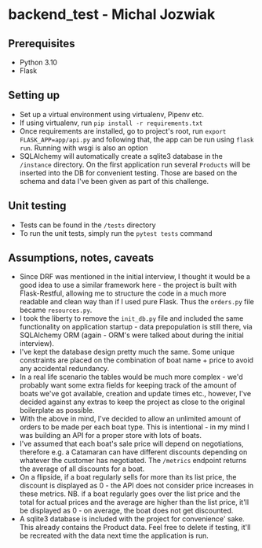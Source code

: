 # backend_test - Michal Jozwiak

## Prerequisites
- Python 3.10
- Flask

## Setting up

- Set up a virtual environment using virtualenv, Pipenv etc.
- If using virtualenv, run `pip install -r requirements.txt`
- Once requirements are installed, go to project's root, run `export FLASK_APP=app/api.py` and following that, the app can be run using `flask run`. Running with wsgi is also an option
- SQLAlchemy will automatically create a sqlite3 database in the `/instance` directory. On the first application run several `Products` will be inserted into the DB for convenient testing. Those are based on the schema and data I've been given as part of this challenge.

## Unit testing
- Tests can be found in the `/tests` directory
- To run the unit tests, simply run the `pytest tests` command

## Assumptions, notes, caveats
- Since DRF was mentioned in the initial interview, I thought it would be a good idea to use a similar framework here - the project is built with Flask-Restful, allowing me to structure the code in a much more readable and clean way than if I used pure Flask. Thus the `orders.py` file became `resources.py`. 
- I took the liberty to remove the `init_db.py` file and included the same functionality on application startup - data prepopulation is still there, via SQLAlchemy ORM (again - ORM's were talked about during the initial interview).
- I've kept the database design pretty much the same. Some unique constraints are placed on the combination of boat name + price to avoid any accidental redundancy.
- In a real life scenario the tables would be much more complex - we'd probably want some extra fields for keeping track of the amount of boats we've got available, creation and update times etc., however, I've decided against any extras to keep the project as close to the original boilerplate as possible.
- With the above in mind, I've decided to allow an unlimited amount of orders to be made per each boat type. This is intentional - in my mind I was building an API for a proper store with lots of boats.
- I've assumed that each boat's sale price will depend on negotiations, therefore e.g. a Catamaran can have different discounts depending on whatever the customer has negotiated. The `/metrics` endpoint returns the average of all discounts for a boat.
- On a flipside, if a boat regularly sells for more than its list price, the discount is displayed as 0 - the API does not consider price increases in these metrics. NB. if a boat regularly goes over the list price and the total for actual prices and the average are higher than the list price, it'll be displayed as 0 - on average, the boat does not get discounted.
- A sqlite3 database is included with the project for convenience' sake. This already contains the Product data. Feel free to delete if testing, it'll be recreated with the data next time the application is run.
